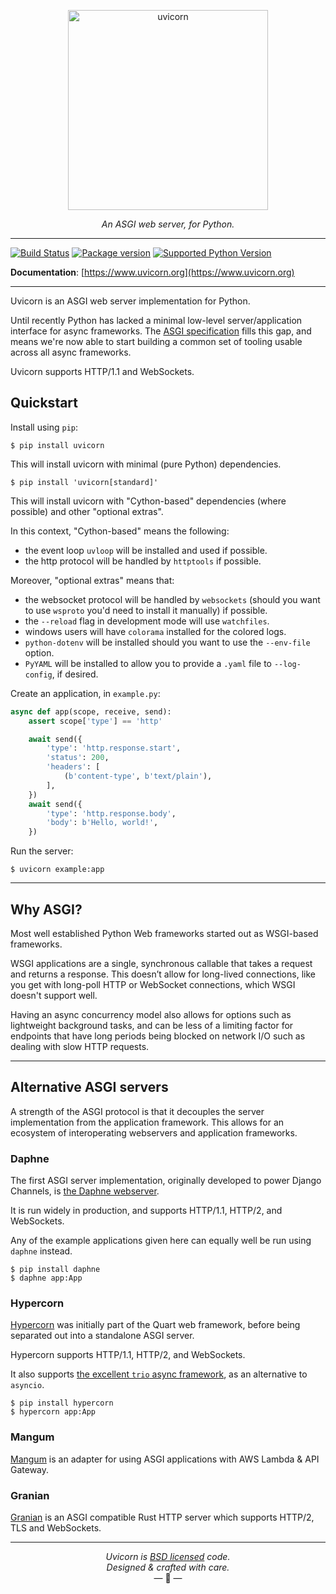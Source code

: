 <p align="center">
  <img width="320" height="320" src="https://raw.githubusercontent.com/tomchristie/uvicorn/main/docs/uvicorn.png" alt='uvicorn'>
</p>

<p align="center">
<em>An ASGI web server, for Python.</em>
</p>

---

[![Build Status](https://github.com/encode/uvicorn/workflows/Test%20Suite/badge.svg)](https://github.com/encode/uvicorn/actions)
[![Package version](https://badge.fury.io/py/uvicorn.svg)](https://pypi.python.org/pypi/uvicorn)
[![Supported Python Version](https://img.shields.io/pypi/pyversions/uvicorn.svg?color=%2334D058)](https://pypi.org/project/uvicorn)

**Documentation**: [https://www.uvicorn.org](https://www.uvicorn.org)

---

Uvicorn is an ASGI web server implementation for Python.

Until recently Python has lacked a minimal low-level server/application interface for
async frameworks. The [ASGI specification][asgi] fills this gap, and means we're now able to
start building a common set of tooling usable across all async frameworks.

Uvicorn supports HTTP/1.1 and WebSockets.

## Quickstart

Install using `pip`:

```shell
$ pip install uvicorn
```

This will install uvicorn with minimal (pure Python) dependencies.

```shell
$ pip install 'uvicorn[standard]'
```

This will install uvicorn with "Cython-based" dependencies (where possible) and other "optional extras".

In this context, "Cython-based" means the following:

- the event loop `uvloop` will be installed and used if possible.
- the http protocol will be handled by `httptools` if possible.

Moreover, "optional extras" means that:

- the websocket protocol will be handled by `websockets` (should you want to use `wsproto` you'd need to install it manually) if possible.
- the `--reload` flag in development mode will use `watchfiles`.
- windows users will have `colorama` installed for the colored logs.
- `python-dotenv` will be installed should you want to use the `--env-file` option.
- `PyYAML` will be installed to allow you to provide a `.yaml` file to `--log-config`, if desired.

Create an application, in `example.py`:

```python
async def app(scope, receive, send):
    assert scope['type'] == 'http'

    await send({
        'type': 'http.response.start',
        'status': 200,
        'headers': [
            (b'content-type', b'text/plain'),
        ],
    })
    await send({
        'type': 'http.response.body',
        'body': b'Hello, world!',
    })
```

Run the server:

```shell
$ uvicorn example:app
```

---

## Why ASGI?

Most well established Python Web frameworks started out as WSGI-based frameworks.

WSGI applications are a single, synchronous callable that takes a request and returns a response.
This doesn’t allow for long-lived connections, like you get with long-poll HTTP or WebSocket connections,
which WSGI doesn't support well.

Having an async concurrency model also allows for options such as lightweight background tasks,
and can be less of a limiting factor for endpoints that have long periods being blocked on network
I/O such as dealing with slow HTTP requests.

---

## Alternative ASGI servers

A strength of the ASGI protocol is that it decouples the server implementation
from the application framework. This allows for an ecosystem of interoperating
webservers and application frameworks.

### Daphne

The first ASGI server implementation, originally developed to power Django Channels, is [the Daphne webserver][daphne].

It is run widely in production, and supports HTTP/1.1, HTTP/2, and WebSockets.

Any of the example applications given here can equally well be run using `daphne` instead.

```
$ pip install daphne
$ daphne app:App
```

### Hypercorn

[Hypercorn][hypercorn] was initially part of the Quart web framework, before
being separated out into a standalone ASGI server.

Hypercorn supports HTTP/1.1, HTTP/2, and WebSockets.

It also supports [the excellent `trio` async framework][trio], as an alternative to `asyncio`.

```
$ pip install hypercorn
$ hypercorn app:App
```

### Mangum

[Mangum][mangum] is an adapter for using ASGI applications with AWS Lambda & API Gateway.

### Granian

[Granian][granian] is an ASGI compatible Rust HTTP server which supports HTTP/2, TLS and WebSockets.

---

<p align="center"><i>Uvicorn is <a href="https://github.com/encode/uvicorn/blob/main/LICENSE.md">BSD licensed</a> code.<br/>Designed & crafted with care.</i><br/>&mdash; 🦄  &mdash;</p>

[asgi]: https://asgi.readthedocs.io/en/latest/
[daphne]: https://github.com/django/daphne
[hypercorn]: https://github.com/pgjones/hypercorn
[trio]: https://trio.readthedocs.io
[mangum]: https://github.com/jordaneremieff/mangum
[granian]: https://github.com/emmett-framework/granian
